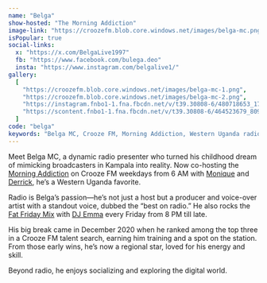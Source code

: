 ```yaml
---
name: "Belga"
show-hosted: "The Morning Addiction"
image-link: "https://croozefm.blob.core.windows.net/images/belga-mc.png"
isPopular: true
social-links:
  x: "https://x.com/BelgaLive1997"
  fb: "https://www.facebook.com/bulega.deo"
  insta: "https://www.instagram.com/belgalive1/"
gallery:
  [
    "https://croozefm.blob.core.windows.net/images/belga-mc-1.png",
    "https://croozefm.blob.core.windows.net/images/belga-mc-2.png",
    "https://instagram.fnbo1-1.fna.fbcdn.net/v/t39.30808-6/480718653_1774322956757061_2825937458952570450_n.jpg?stp=c0.64.1536.1920a_cp6_dst-jpg_e35_s1080x1080_tt6&efg=eyJ2ZW5jb2RlX3RhZyI6ImltYWdlX3VybGdlbi4xNTM2eDIwNDguc2RyLmYzMDgwOC5kZWZhdWx0X2ltYWdlIn0&_nc_ht=instagram.fnbo1-1.fna.fbcdn.net&_nc_cat=109&_nc_oc=Q6cZ2AHJiDeY4oMABu7zwcd8YhW1JYBY7mrzdoobpqy3FGWaevobCB5g0wmxxmm2k3K4UxU&_nc_ohc=R3IrMWJF3CQQ7kNvgGIGZ-f&_nc_gid=02101e979656417aaa4964cdf5d774fa&edm=APs17CUAAAAA&ccb=7-5&ig_cache_key=MzIyODA1MzI2NTQzMzYwMjE3Mw%3D%3D.3-ccb7-5&oh=00_AYEhJj43b7-nex7zc8NbTOmI_03S4wLXjZ8W4JqFPuC4pQ&oe=67D38A55&_nc_sid=10d13b",
    "https://scontent.fnbo1-1.fna.fbcdn.net/v/t39.30808-6/464523679_8096722937099376_3132319300442950546_n.jpg?_nc_cat=105&ccb=1-7&_nc_sid=833d8c&_nc_ohc=c3Vhj3yG1S0Q7kNvgE4Ry07&_nc_oc=AdgZ3Mv9mWPBMIXXaE_zGWlJrFxfUxZHWOOb1y5Ey69hbtdfZ-x6egXdHtU70YI8dBc&_nc_zt=23&_nc_ht=scontent.fnbo1-1.fna&_nc_gid=AyAhoa7dZtwyFb7zjyPIbQW&oh=00_AYFzhy64caZoyJq0x3em1VlFU0HbjlYWeCRvpnyWcLaA1Q&oe=67D37057",
  ]
code: "belga"
keywords: "Belga MC, Crooze FM, Morning Addiction, Western Uganda radio star, Fat Friday Mix, voice-over artist"
---
```


Meet Belga MC, a dynamic radio presenter who turned his childhood dream of mimicking broadcasters in Kampala into reality. Now co-hosting the [Morning Addiction](/shows/morning-addiction) on Crooze FM weekdays from 6 AM with [Monique](/i/monique-mbabazi) and [Derrick](/i/derrick-ashiimwe), he’s a Western Uganda favorite.

Radio is Belga’s passion—he’s not just a host but a producer and voice-over artist with a standout voice, dubbed the “best on radio.” He also rocks the [Fat Friday Mix](/shows/fat-friday-mix) with [DJ Emma](/i/deejay-emma) every Friday from 8 PM till late.

His big break came in December 2020 when he ranked among the top three in a Crooze FM talent search, earning him training and a spot on the station. From those early wins, he’s now a regional star, loved for his energy and skill.

Beyond radio, he enjoys socializing and exploring the digital world.
